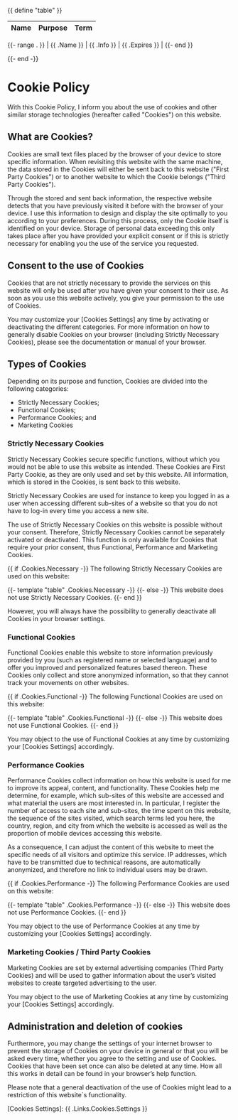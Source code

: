 {{ define "table" }}

| Name | Purpose | Term |
| ---- | ------- | ---- |
{{- range . }}
| {{ .Name }} | {{ .Info }} | {{ .Expires }} |
{{- end }}

{{- end -}}

# Cookie Policy

With this Cookie Policy, I inform you about the use of cookies and other similar storage technologies (hereafter called "Cookies") on this website.

## What are Cookies?

Cookies are small text files placed by the browser of your device to store specific information. When revisiting this website with the same machine, the data stored in the Cookies will either be sent back to this website ("First Party Cookies") or to another website to which the Cookie belongs ("Third Party Cookies").

Through the stored and sent back information, the respective website detects that you have previously visited it before with the browser of your device. I use this information to design and display the site optimally to you according to your preferences. During this process, only the Cookie itself is identified on your device. Storage of personal data exceeding this only takes place after you have provided your explicit consent or if this is strictly necessary for enabling you the use of the service you requested.

## Consent to the use of Cookies

Cookies that are not strictly necessary to provide the services on this website will only be used after you have given your consent to their use. As soon as you use this website actively, you give your permission to the use of Cookies.

You may customize your [Cookies Settings] any time by activating or deactivating the different categories. For more information on how to generally disable Cookies on your browser (including Strictly Necessary Cookies), please see the documentation or manual of your browser.

## Types of Cookies

Depending on its purpose and function, Cookies are divided into the following categories:

 - Strictly Necessary Cookies;
 - Functional Cookies;
 - Performance Cookies; and
 - Marketing Cookies

### Strictly Necessary Cookies

Strictly Necessary Cookies secure specific functions, without which you would not be able to use this website as intended. These Cookies are First Party Cookie, as they are only used and set by this website. All information, which is stored in the Cookies, is sent back to this website.

Strictly Necessary Cookies are used for instance to keep you logged in as a user when accessing different sub-sites of a website so that you do not have to log-in every time you access a new site.

The use of Strictly Necessary Cookies on this website is possible without your consent. Therefore, Strictly Necessary Cookies cannot be separately activated or deactivated. This function is only available for Cookies that require your prior consent, thus Functional, Performance and Marketing Cookies.

{{ if .Cookies.Necessary -}}
  The following Strictly Necessary Cookies are used on this website:

  {{- template "table" .Cookies.Necessary -}}
{{- else -}}
  This website does not use Strictly Necessary Cookies.
{{- end }}

However, you will always have the possibility to generally deactivate all Cookies in your browser settings.

### Functional Cookies

Functional Cookies enable this website to store information previously provided by you (such as registered name or selected language) and to offer you improved and personalized features based thereon. These Cookies only collect and store anonymized information, so that they cannot track your movements on other websites.

{{ if .Cookies.Functional -}}
  The following Functional Cookies are used on this website:

  {{- template "table" .Cookies.Functional -}}
{{- else -}}
  This website does not use Functional Cookies.
{{- end }}

You may object to the use of Functional Cookies at any time by customizing your [Cookies Settings] accordingly.

### Performance Cookies

Performance Cookies collect information on how this website is used for me to improve its appeal, content, and functionality. These Cookies help me determine, for example, which sub-sites of this website are accessed and what material the users are most interested in. In particular, I register the number of access to each site and sub-sites, the time spent on this website, the sequence of the sites visited, which search terms led you here, the country, region, and city from which the website is accessed as well as the proportion of mobile devices accessing this website.

As a consequence, I can adjust the content of this website to meet the specific needs of all visitors and optimize this service. IP addresses, which have to be transmitted due to technical reasons, are automatically anonymized, and therefore no link to individual users may be drawn.

{{ if .Cookies.Performance -}}
  The following Performance Cookies are used on this website:

  {{- template "table" .Cookies.Performance -}}
{{- else -}}
  This website does not use Performance Cookies.
{{- end }}

You may object to the use of Performance Cookies at any time by customizing your [Cookies Settings] accordingly.

### Marketing Cookies / Third Party Cookies

Marketing Cookies are set by external advertising companies (Third Party Cookies) and will be used to gather information about the user’s visited websites to create targeted advertising to the user.

You may object to the use of Marketing Cookies at any time by customizing your [Cookies Settings] accordingly.

## Administration and deletion of cookies

Furthermore, you may change the settings of your internet browser to prevent the storage of Cookies on your device in general or that you will be asked every time, whether you agree to the setting and use of Cookies. Cookies that have been set once can also be deleted at any time. How all this works in detail can be found in your browser’s help function.

Please note that a general deactivation of the use of Cookies might lead to a restriction of this website´s functionality.

[Cookies Settings]: {{ .Links.Cookies.Settings }}